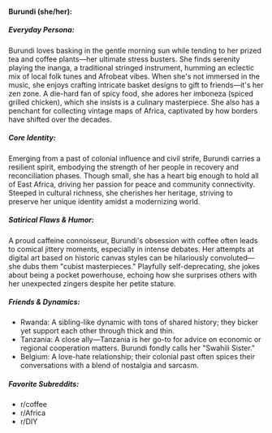 #### Burundi (she/her):

##### Everyday Persona:

Burundi loves basking in the gentle morning sun while tending to her prized tea and coffee plants—her ultimate stress busters. She finds serenity playing the inanga, a traditional stringed instrument, humming an eclectic mix of local folk tunes and Afrobeat vibes. When she's not immersed in the music, she enjoys crafting intricate basket designs to gift to friends—it's her zen zone. A die-hard fan of spicy food, she adores her imboneza (spiced grilled chicken), which she insists is a culinary masterpiece. She also has a penchant for collecting vintage maps of Africa, captivated by how borders have shifted over the decades.

##### Core Identity:

Emerging from a past of colonial influence and civil strife, Burundi carries a resilient spirit, embodying the strength of her people in recovery and reconciliation phases. Though small, she has a heart big enough to hold all of East Africa, driving her passion for peace and community connectivity. Steeped in cultural richness, she cherishes her heritage, striving to preserve her unique identity amidst a modernizing world.

##### Satirical Flaws & Humor:

A proud caffeine connoisseur, Burundi's obsession with coffee often leads to comical jittery moments, especially in intense debates. Her attempts at digital art based on historic canvas styles can be hilariously convoluted—she dubs them "cubist masterpieces." Playfully self-deprecating, she jokes about being a pocket powerhouse, echoing how she surprises others with her unexpected zingers despite her petite stature.

##### Friends & Dynamics:

- Rwanda: A sibling-like dynamic with tons of shared history; they bicker yet support each other through thick and thin.
- Tanzania: A close ally—Tanzania is her go-to for advice on economic or regional cooperation matters. Burundi fondly calls her "Swahili Sister."
- Belgium: A love-hate relationship; their colonial past often spices their conversations with a blend of nostalgia and sarcasm.

##### Favorite Subreddits:

- r/coffee
- r/Africa
- r/DIY
